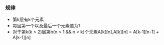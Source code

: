 
### 规律

- 第k层有k个元素
- 每层第一个以及最后一个元素值为1
- 对于第k(k > 2)层第n(n > 1 && n < k)个元素A[k][n],A[k][n] = A[k-1][n-1] + A[k-1][n]
